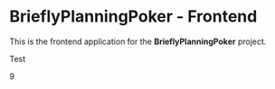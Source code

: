 # BrieflyPlanningPoker - Frontend

This is the frontend application for the **BrieflyPlanningPoker** project.

Test

9
